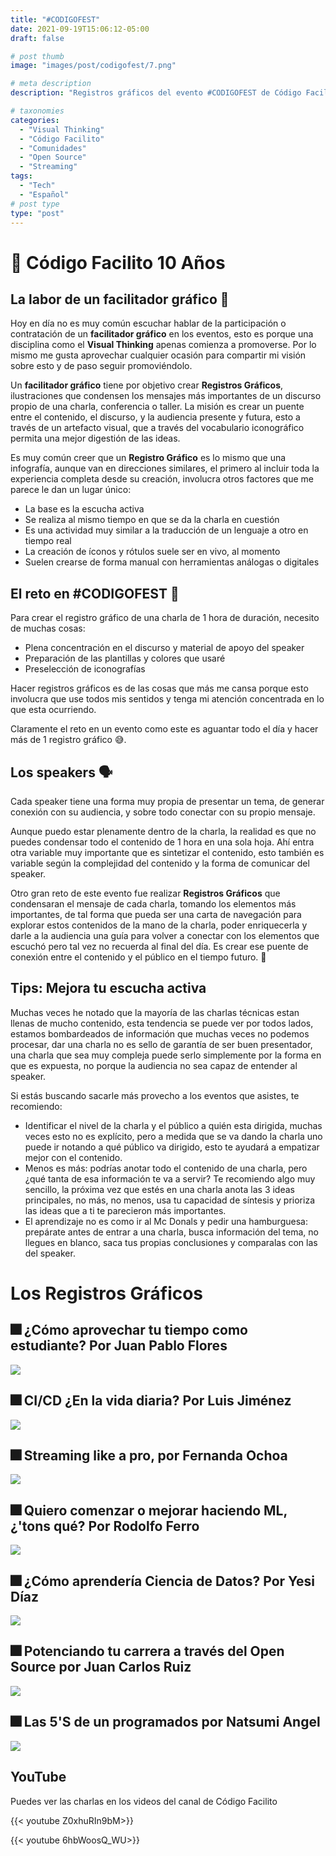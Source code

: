 ```yaml
---
title: "#CODIGOFEST"
date: 2021-09-19T15:06:12-05:00
draft: false

# post thumb
image: "images/post/codigofest/7.png"

# meta description
description: "Registros gráficos del evento #CODIGOFEST de Código Facilito"

# taxonomies
categories:
  - "Visual Thinking"
  - "Código Facilito"
  - "Comunidades"
  - "Open Source"
  - "Streaming"
tags:
  - "Tech"
  - "Español"
# post type
type: "post"
---
```


# 🎂 Código Facilito 10 Años

## La labor de un facilitador gráfico 🎨

Hoy en día no es muy común escuchar hablar de la participación o contratación de un **facilitador gráfico** en los eventos, esto es porque una disciplina como el **Visual Thinking** apenas comienza a promoverse. Por lo mismo me gusta aprovechar cualquier ocasión para compartir mi visión sobre esto y de paso seguir promoviéndolo.

Un **facilitador gráfico** tiene por objetivo crear **Registros Gráficos**, ilustraciones que condensen los mensajes más importantes de un discurso propio de una charla, conferencia o taller. La misión es crear un puente entre el contenido, el discurso, y la audiencia presente y futura, esto a través de un artefacto visual, que a través del vocabulario iconográfico permita una mejor digestión de las ideas.

Es muy común creer que un **Registro Gráfico** es lo mismo que una infografía, aunque van en direcciones similares, el primero al incluir toda la experiencia completa desde su creación, involucra otros factores que me parece le dan un lugar único:

- La base es la escucha activa
- Se realiza al mismo tiempo en que se da la charla en cuestión
- Es una actividad muy similar a la traducción de un lenguaje a otro en tiempo real
- La creación de íconos y rótulos suele ser en vivo, al momento
- Suelen crearse de forma manual con herramientas análogas o digitales

## El reto en #CODIGOFEST 🎯

Para crear el registro gráfico de una charla de 1 hora de duración, necesito de muchas cosas:

- Plena concentración en el discurso y material de apoyo del speaker
- Preparación de las plantillas y colores que usaré
- Preselección de iconografías

Hacer registros gráficos es de las cosas que más me cansa porque esto involucra que use todos mis sentidos y tenga mi atención concentrada en lo que esta ocurriendo.

Claramente el reto en un evento como este es aguantar todo el día y hacer más de 1 registro gráfico 😅.

## Los speakers 🗣

Cada speaker tiene una forma muy propia de presentar un tema, de generar conexión con su audiencia, y sobre todo conectar con su propio mensaje.

Aunque puedo estar plenamente dentro de la charla, la realidad es que no puedes condensar todo el contenido de 1 hora en una sola hoja. Ahí entra otra variable muy importante que es sintetizar el contenido, esto también es variable según la complejidad del contenido y la forma de comunicar del speaker.

  Otro gran reto de este evento fue realizar **Registros Gráficos** que condensaran el mensaje de cada charla, tomando los elementos más importantes, de tal forma que pueda ser una carta de navegación para explorar estos contenidos de la mano de la charla, poder enriquecerla y darle a la audiencia una guía para volver a conectar con los elementos que escuchó pero tal vez no recuerda al final del día. Es crear ese puente de conexión entre el contenido y el público en el tiempo futuro. 💖

## Tips: Mejora tu escucha activa

Muchas veces he notado que la mayoría de las charlas técnicas estan llenas de mucho contenido, esta tendencia se puede ver por todos lados, estamos bombardeados de información que muchas veces no podemos procesar, dar una charla no es sello de garantía de ser buen presentador, una charla que sea muy compleja puede serlo simplemente por la forma en que es expuesta, no porque la audiencia no sea capaz de entender al speaker.

Si estás buscando sacarle más provecho a los eventos que asistes, te recomiendo:

- Identificar el nivel de la charla y el público a quién esta dirigida, muchas veces esto no es explícito, pero a medida que se va dando la charla uno puede ir notando a qué público va dirigido, esto te ayudará a empatizar mejor con el contenido.
- Menos es más: podrías anotar todo el contenido de una charla, pero ¿qué tanta de esa información te va a servir? Te recomiendo algo muy sencillo, la próxima vez que estés en una charla anota las 3 ideas principales, no más, no menos, usa tu capacidad de síntesis y prioriza las ideas que a ti te parecieron más importantes.
- El aprendizaje no es como ir al Mc Donals y pedir una hamburguesa: prepárate antes de entrar a una charla, busca información del tema, no llegues en blanco, saca tus propias conclusiones y comparalas con las del speaker.

# Los Registros Gráficos

## 🎆 ¿Cómo aprovechar tu tiempo como estudiante? Por Juan Pablo Flores

![](../../images/post/codigofest/1.png)

## 🎆 CI/CD ¿En la vida diaria? Por Luis Jiménez

![](../../images/post/codigofest/2.png)

## 🎆 Streaming like a pro, por Fernanda Ochoa

![](../../images/post/codigofest/3.png)

## 🎆 Quiero comenzar o mejorar haciendo ML, ¿'tons qué? Por Rodolfo Ferro

![](../../images/post/codigofest/4.png)

## 🎆 ¿Cómo aprendería Ciencia de Datos? Por Yesi Díaz

![](../../images/post/codigofest/5.png)

## 🎆 Potenciando tu carrera a través del Open Source por Juan Carlos Ruiz

![](../../images/post/codigofest/6.png)

## 🎆 Las 5'S de un programados por Natsumi Angel

![](../../images/post/codigofest/7.png)

## YouTube

Puedes ver las charlas en los videos del canal de Código Facilito

{{< youtube Z0xhuRIn9bM>}}

{{< youtube 6hbWoosQ_WU>}}
